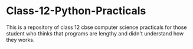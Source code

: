 # Class-12-Python-Practicals
This is a repository of class 12 cbse computer science practicals for those student who thinks that programs are lengthy and didn't understand how they works.
